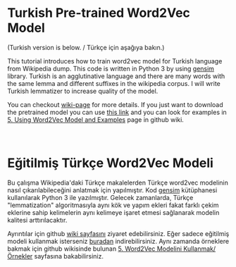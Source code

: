 # Turkish Pre-trained Word2Vec Model
(Turkish version is below. / Türkçe için aşağıya bakın.)

This tutorial introduces how to train word2vec model for Turkish language from Wikipedia dump. This code is written in Python 3 by using [gensim](https://radimrehurek.com/gensim/) library. Turkish is an agglutinative language and there are many words with the same lemma and different suffixes in the wikipedia corpus. I will write Turkish lemmatizer to increase quality of the model.

You can checkout [wiki-page](https://github.com/akoksal/Turkish-Word2Vec/wiki) for more details. If you just want to download the pretrained model you can use [this link](https://drive.google.com/open?id=1IBMTAGtZ4DakSCyAoA4j7Ch0Ft1aFoww) and you can look for examples in [5. Using Word2Vec Model and Examples](https://github.com/akoksal/Turkish-Word2Vec/wiki/5.-Using-Word2Vec-Model-and-Examples) page in github wiki.
</br>
</br>
</br>

# Eğitilmiş Türkçe Word2Vec Modeli
Bu çalışma Wikipedia'daki Türkçe makalelerden Türkçe word2vec modelinin nasıl çıkarılabileceğini anlatmak için yapılmıştır. Kod [gensim](https://radimrehurek.com/gensim/) kütüphanesi kullanılarak Python 3 ile yazılmıştır. Gelecek zamanlarda, Türkçe "lemmatization" algoritmasıyla aynı kök ve yapım ekleri fakat farklı çekim eklerine sahip kelimelerin aynı kelimeye işaret etmesi sağlanarak modelin kalitesi arttırılacaktır.

Ayrıntılar için github [wiki sayfasını](https://github.com/akoksal/Turkish-Word2Vec/wiki) ziyaret edebilirsiniz. Eğer sadece eğitilmiş modeli kullanmak isterseniz [buradan](https://drive.google.com/open?id=1IBMTAGtZ4DakSCyAoA4j7Ch0Ft1aFoww) indirebilirsiniz. Aynı zamanda örneklere bakmak için github wikisinde bulunan [5. Word2Vec Modelini Kullanmak/Örnekler](https://github.com/akoksal/Turkish-Word2Vec/wiki/5.-Word2Vec-Modelini-Kullanmak-%C3%96rnekler) sayfasına bakabilirsiniz.
